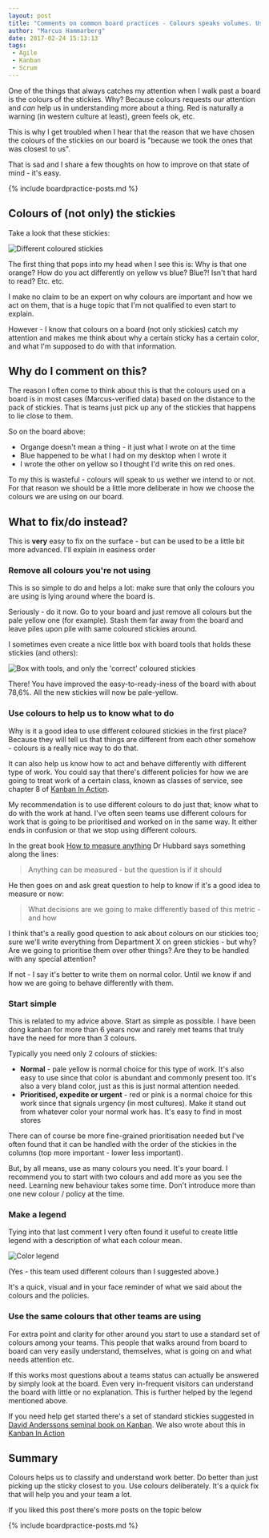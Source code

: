 ```yaml
---
layout: post
title: "Comments on common board practices - Colours speaks volumes. Use colours wisely"
author: "Marcus Hammarberg"
date: 2017-02-24 15:13:13
tags:
 - Agile
 - Kanban
 - Scrum
---
```


One of the things that always catches my attention when I walk past a board is the colours of the stickies. Why? Because colours requests our attention and *can* help us in understanding more about a thing. Red is naturally a warning (in western culture at least), green feels ok, etc.

This is why I get troubled when I hear that the reason that we have chosen the colours of the stickies on our board is "because we took the ones that was closest to us".

That is sad and I share a few thoughts on how to improve on that state of mind - it's easy.

{% include boardpractice-posts.md %}

<!-- excerpt-end -->

## Colours of (not only) the stickies 

Take a look that these stickies: 

![Different coloured stickies](/img/boardWithMulitColorStickies.jpg)

The first thing that pops into my head when I see this is: Why is that one orange? How do you act differently on yellow vs blue? Blue?! Isn't that hard to read? Etc. etc. 

I make no claim to be an expert on why colours are important and how we act on them, that is a huge topic that I'm not qualified to even start to explain. 

However - I know that colours on a board (not only stickies) catch my attention and makes me think about why a certain sticky has a certain color, and what I'm supposed to do with that information. 

## Why do I comment on this?

The reason I often come to think about this is that the colours used on a board is in most cases (Marcus-verified data) based on the distance to the pack of stickies. That is teams just pick up any of the stickies that happens to lie close to them. 

So on the board above: 

* Organge doesn't mean a thing - it just what I wrote on at the time
* Blue happened to be what I had on my desktop when I wrote it
* I wrote the other on yellow so I thought I'd write this on red ones. 

To my this is wasteful - colours will speak to us wether we intend to or not. For that reason we should be a little more deliberate in how we choose the colours we are using on our board.

## What to fix/do instead?

This is **very** easy to fix on the surface - but can be used to be a little bit more advanced. I'll explain in easiness order

### Remove all colours you're not using  

This is so simple to do and helps a lot: make sure that only the colours you are using is lying around where the board is. 

Seriously - do it now. Go to your board and just remove all colours but the pale yellow one (for example). Stash them far away from the board and leave piles upon pile with same coloured stickies around. 

I sometimes even create a nice little box with board tools that holds these stickies (and others):

![Box with tools, and only the 'correct' coloured stickies](/img/boardToolBox.jpg)

There! You have improved the easy-to-ready-iness of the board with about 78,6%. All the new stickies will now be pale-yellow. 

### Use colours to help us to know what to do

Why is it a good idea to use different coloured stickies in the first place? Because they will tell us that things are different from each other somehow - colours is a really nice way to do that.  

It can also help us know how to act and behave differently with different type of work. You could say that there's different policies for how we are going to treat work of a certain class, known as classes of service, see chapter 8 of [Kanban In Action](http://bit.ly/theKanbanBook). 

My recommendation is to use different colours to do just that; know what to do with the work at hand. I've often seen teams use different colours for work that is going to be prioritised and worked on in the same way. It either ends in confusion or that we stop using different colours. 

In the great book [How to measure anything](http://www.marcusoft.net/2014/12/what-ive-learned-from-how-to-measure-anything.html) Dr Hubbard says something along the lines: 

> Anything can be measured - but the question is if it should

He then goes on and ask great question to help to know if it's a good idea to measure or now: 

> What decisions are we going to make differently based of this metric - and how

I think that's a really good question to ask about colours on our stickies too; sure we'll write everything from Department X on green stickies - but why? Are we going to prioritise them over other things? Are they to be handled with any special attention? 

If not - I say it's better to write them on normal color. Until we know if and how we are going to behave differently with them.

### Start simple

This is related to my advice above. Start as simple as possible. I have been dong kanban for more than 6 years now and rarely met teams that truly have the need for more than 3 colours. 

Typically you need only 2 colours of stickies:

* **Normal** - pale yellow is normal choice for this type of work. It's also easy to use since that color is abundant and commonly present too. It's also a very bland color, just as this is just normal attention needed. 
* **Prioritised, expedite or urgent** - red or pink is a normal choice for this work since that signals urgency (in most cultures). Make it stand out from whatever color your normal work has.  It's easy to find in most stores

There can of course be more fine-grained prioritisation needed but I've often found that it can be handled with the order of the stickies in the columns (top more important - lower less important). 

But, by all means, use as many colours you need. It's your board. I recommend you to start with two colours and add more as you see the need. Learning new behaviour takes some time. Don't introduce more than one new colour / policy at the time.

### Make a legend

Tying into that last comment I very often found it useful to create little legend with a description of what each colour mean. 

![Color legend](/img/stickyLegend.jpg)

(Yes - this team used different colours than I suggested above.)

It's a quick, visual and in your face reminder of what we said about the colours and the policies.  

### Use the same colours that other teams are using

For extra point and clarity for other around you start to use a standard set of colours among your teams. This people that walks around from board to board can very easily understand, themselves, what is going on and what needs attention etc. 

If this works most questions about a teams status can actually be answered by simply look at the board. Even very in-frequent visitors can understand the board with little or no explanation. This is further helped by the legend mentioned above.

If you need help get started there's a set of standard stickies suggested in [David Anderssons seminal book on Kanban](https://www.amazon.com/Kanban-Successful-Evolutionary-Technology-Business/dp/0984521402). We also wrote about this in [Kanban In Action](http://bit.ly/theKanbanBook)

## Summary

Colours helps us to classify and understand work better. Do better than just picking up the sticky closest to you. Use colours deliberately. It's a quick fix that will help you and your team a lot.

If you liked this post there's more posts on the topic below

{% include boardpractice-posts.md %}